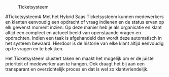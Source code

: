 <properties>
	<page>
		<title>Ticketsysteem</title>
	</page>
	<menu>
		<position>Ticketsysteem 
		<title>Introductie</title>
	</menu>
</properties>

#Ticketsysteem#
<description>Met het Hybrid Saas Ticketsysteem kunnen medewerkers en klanten eenvoudig een opdracht of vraag indienen en de status ervan op elk gewenst moment inzien. Op deze manier heb je als organisatie en klant altijd een compleet en actueel beeld van openstaande vragen en opdrachten. Indien een taak is afgehandeld dan wordt deze automatisch in het systeem bewaard. Hierdoor is de historie van elke klant altijd eenvoudig op te vragen en te bekijken.

Het Ticketsysteem clustert taken en maakt het mogelijk om er de juiste prioriteit of medewerker aan te hangen. Ook draagt het bij aan een transparant en overzichtelijk proces en dat is wel zo klantvriendelijk.
</description>
